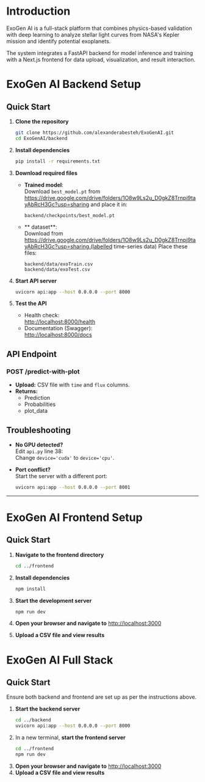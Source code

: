 # Introduction
ExoGen AI is a full-stack platform that combines physics-based validation with deep learning to analyze stellar light curves from NASA's Kepler mission and identify potential exoplanets.

The system integrates a FastAPI backend for model inference and training with a Next.js frontend for data upload, visualization, and result interaction.

# ExoGen AI Backend Setup

## Quick Start

1. **Clone the repository**

   ```bash
   git clone https://github.com/alexanderabesteh/ExoGenAI.git
   cd ExoGenAI/backend
   ```

2. **Install dependencies**

   ```bash
   pip install -r requirements.txt
   ```

3. **Download required files**

   - **Trained model**:  
     Download `best_model.pt` from https://drive.google.com/drive/folders/1O8w9Ls2u_D0gkZ8Trnpj9tayAbRcH3Gc?usp=sharing and place it in:
     ```
     backend/checkpoints/best_model.pt
     ```
   - ** dataset**:  
     Download from https://drive.google.com/drive/folders/1O8w9Ls2u_D0gkZ8Trnpj9tayAbRcH3Gc?usp=sharing.(labelled time-series data)
     Place these files:
     ```
     backend/data/exoTrain.csv
     backend/data/exoTest.csv
     ```

4. **Start API server**

   ```bash
   uvicorn api:app --host 0.0.0.0 --port 8000
   ```

5. **Test the API**

   - Health check:  
     [http://localhost:8000/health](http://localhost:8000/health)
   - Documentation (Swagger):  
     [http://localhost:8000/docs](http://localhost:8000/docs)

## API Endpoint

### **POST /predict-with-plot**

- **Upload:** CSV file with `time` and `flux` columns.
- **Returns:**  
  - Prediction  
  - Probabilities  
  - plot_data  

## Troubleshooting

- **No GPU detected?**  
  Edit `api.py` line 38:  
  Change `device='cuda'` to `device='cpu'`.

- **Port conflict?**  
  Start the server with a different port:
  ```bash
  uvicorn api:app --host 0.0.0.0 --port 8001
  ```

***

# ExoGen AI Frontend Setup

## Quick Start
1. **Navigate to the frontend directory**

   ```bash
   cd ../frontend
   ```

2. **Install dependencies**

   ```bash
   npm install
    ```
3. **Start the development server**
    ```bash
    npm run dev
    ```

4. **Open your browser and navigate to**
    [http://localhost:3000](http://localhost:3000)
5. **Upload a CSV file and view results**

# ExoGen AI Full Stack

## Quick Start
Ensure both backend and frontend are set up as per the instructions above.

1. **Start the backend server**
    ```bash
    cd ../backend
    uvicorn api:app --host 0.0.0.0 --port 8000
    ```
2. In a new terminal, **start the frontend server**
    ```bash
    cd ../frontend
    npm run dev
3. **Open your browser and navigate to**
    [http://localhost:3000](http://localhost:3000)
4. **Upload a CSV file and view results**
